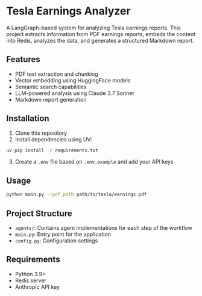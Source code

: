 # Tesla Earnings Analyzer

A LangGraph-based system for analyzing Tesla earnings reports. This project extracts information from PDF earnings reports, embeds the content into Redis, analyzes the data, and generates a structured Markdown report.

## Features

- PDF text extraction and chunking
- Vector embedding using HuggingFace models
- Semantic search capabilities
- LLM-powered analysis using Claude 3.7 Sonnet
- Markdown report generation

## Installation

1. Clone this repository
2. Install dependencies using UV:

```bash
uv pip install -r requirements.txt
```

3. Create a `.env` file based on `.env.example` and add your API keys

## Usage

```bash
python main.py --pdf_path path/to/tesla/earnings.pdf
```

## Project Structure

- `agents/`: Contains agent implementations for each step of the workflow
- `main.py`: Entry point for the application
- `config.py`: Configuration settings

## Requirements

- Python 3.9+
- Redis server
- Anthropic API key